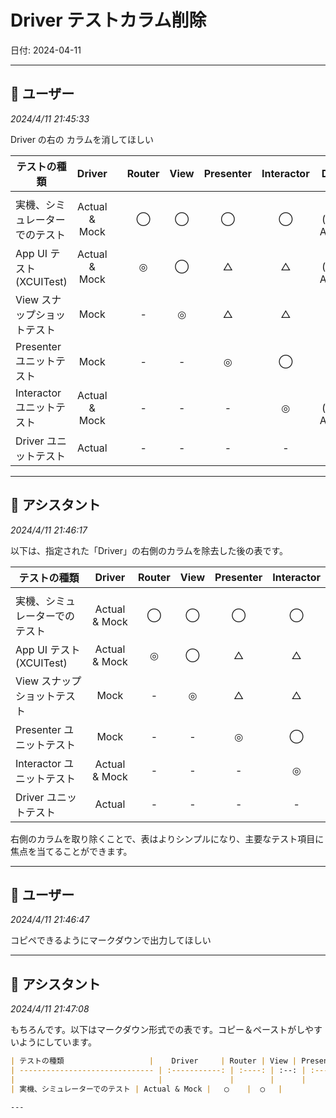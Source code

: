 # Driver テストカラム削除

日付: 2024-04-11

---

## 👤 ユーザー
*2024/4/11 21:45:33*

Driver の右の カラムを消してほしい

| テストの種類                   |    Driver     |     | Router | View | Presenter | Interactor |      Driver      |
| ------------------------------ | :-----------: | --- | :----: | :--: | :-------: | :--------: | :--------------: |
|                                |               |     |        |      |           |            |                  |
| 実機、シミュレーターでのテスト | Actual & Mock |     |   ◯    |  ◯   |     ◯     |     ◯      | ◯ (using Actual) |
| App UI テスト(XCUITest)        | Actual & Mock |     |   ◎    |  ◯   |     △     |     △      | △ (using Actual) |
| View スナップショットテスト    |     Mock      |     |   -    |  ◎   |     △     |     △      |        -         |
| Presenter ユニットテスト       |     Mock      |     |   -    |  -   |     ◎     |     ◯      |        -         |
| Interactor ユニットテスト      | Actual & Mock |     |   -    |  -   |     -     |     ◎      | △ (using Actual) |
| Driver ユニットテスト          |    Actual     |     |   -    |  -   |     -     |     -      |        ◎         |

---

## 🤖 アシスタント
*2024/4/11 21:46:17*

以下は、指定された「Driver」の右側のカラムを除去した後の表です。

| テストの種類                   |    Driver     | Router | View | Presenter | Interactor |
| ------------------------------ | :-----------: | :----: | :--: | :-------: | :--------: |
|                                |               |        |      |           |            |
| 実機、シミュレーターでのテスト | Actual & Mock |   ◯    |  ◯   |     ◯     |     ◯      |
| App UI テスト(XCUITest)        | Actual & Mock |   ◎    |  ◯   |     △     |     △      |
| View スナップショットテスト    |     Mock      |   -    |  ◎   |     △     |     △      |
| Presenter ユニットテスト       |     Mock      |   -    |  -   |     ◎     |     ◯      |
| Interactor ユニットテスト      | Actual & Mock |   -    |  -   |     -     |     ◎      |
| Driver ユニットテスト          |    Actual     |   -    |  -   |     -     |     -      |

右側のカラムを取り除くことで、表はよりシンプルになり、主要なテスト項目に焦点を当てることができます。

---

## 👤 ユーザー
*2024/4/11 21:46:47*

コピペできるようにマークダウンで出力してほしい

---

## 🤖 アシスタント
*2024/4/11 21:47:08*

もちろんです。以下はマークダウン形式での表です。コピー＆ペーストがしやすいようにしています。

```markdown
| テストの種類                   |    Driver     | Router | View | Presenter | Interactor |
| ------------------------------ | :-----------: | :----: | :--: | :-------: | :--------: |
|                                |               |        |      |           |            |
| 実機、シミュレーターでのテスト | Actual & Mock |   ◯    |  ◯   |

---
